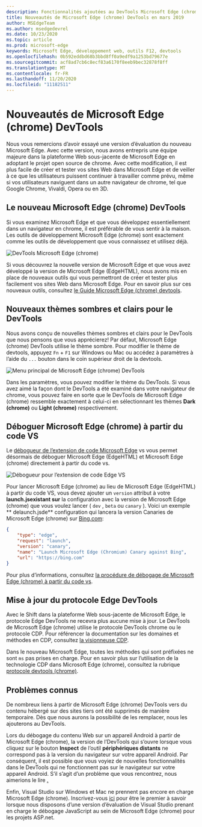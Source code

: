 ```yaml
---
description: Fonctionnalités ajoutées au DevTools Microsoft Edge (chrome) en mars 2019
title: Nouveautés de Microsoft Edge (chrome) DevTools en mars 2019
author: MSEdgeTeam
ms.author: msedgedevrel
ms.date: 10/23/2020
ms.topic: article
ms.prod: microsoft-edge
keywords: Microsoft Edge, développement web, outils F12, devtools
ms.openlocfilehash: 0b592eddbd68b3bbd8ff0a9edf9a1253bd79677e
ms.sourcegitcommit: acf8ad7cb6c8ecf83a6170f8eeb9bec32878f8ff
ms.translationtype: MT
ms.contentlocale: fr-FR
ms.lasthandoff: 11/20/2020
ms.locfileid: "11182511"
---
```

# Nouveautés de Microsoft Edge (chrome) DevTools

Nous vous remercions d’avoir essayé une version d’évaluation du nouveau Microsoft Edge. Avec cette version, nous avons entrepris une équipe majeure dans la plateforme Web sous-jacente de Microsoft Edge en adoptant le projet open source de chrome. Avec cette modification, il est plus facile de créer et tester vos sites Web dans Microsoft Edge et de veiller à ce que les utilisateurs puissent continuer à travailler comme prévu, même si vos utilisateurs naviguent dans un autre navigateur de chrome, tel que Google Chrome, Vivaldi, Opera ou en 3D.

## Le nouveau Microsoft Edge (chrome) DevTools

Si vous examinez Microsoft Edge et que vous développez essentiellement dans un navigateur en chrome, il est préférable de vous sentir à la maison. Les outils de développement Microsoft Edge (chrome) sont exactement comme les outils de développement que vous connaissez et utilisez déjà.

![DevTools Microsoft Edge (chrome)](./media/devtools.png)

Si vous découvrez la nouvelle version de Microsoft Edge et que vous avez développé la version de Microsoft Edge (EdgeHTML), nous avons mis en place de nouveaux outils qui vous permettront de créer et tester plus facilement vos sites Web dans Microsoft Edge. Pour en savoir plus sur ces nouveaux outils, consultez [le Guide Microsoft Edge (chrome) devtools](../devtools-guide-chromium.md).

## Nouveaux thèmes sombres et clairs pour le DevTools

Nous avons conçu de nouvelles thèmes sombres et clairs pour le DevTools que nous pensons que vous apprécierez! Par défaut, Microsoft Edge (chrome) DevTools utilise le thème sombre. Pour modifier le thème de devtools, appuyez `Fn`  +  `F1` sur Windows ou Mac ou accédez à paramètres à l’aide du `...` bouton dans le coin supérieur droit de la devtools.

![Menu principal de Microsoft Edge (chrome) DevTools](./media/devtools-main-menu.png)

Dans les paramètres, vous pouvez modifier le thème du DevTools. Si vous avez aimé la façon dont le DevTools a été examiné dans votre navigateur de chrome, vous pouvez faire en sorte que le DevTools de Microsoft Edge (chrome) ressemble exactement à celui-ci en sélectionnant les thèmes **Dark (chrome)** ou **Light (chrome)** respectivement. 

## Déboguer Microsoft Edge (chrome) à partir du code VS

Le [débogueur de l’extension de code Microsoft Edge](https://marketplace.visualstudio.com/items?itemName=msjsdiag.debugger-for-edge) vs vous permet désormais de déboguer Microsoft Edge (EdgeHTML) et Microsoft Edge (chrome) directement à partir du code vs.

![Débogueur pour l’extension de code Edge VS](./media/vscode-debugger.png)

Pour lancer Microsoft Edge (chrome) au lieu de Microsoft Edge (EdgeHTML) à partir du code VS, vous devez ajouter un `version` attribut à votre **launch.jsexistant sur** la configuration avec la version de Microsoft Edge (chrome) que vous voulez lancer ( `dev` , `beta` ou `canary` ). Voici un exemple ** delaunch.jsde** configuration qui lancera la version Canaries de Microsoft Edge (chrome) sur [Bing.com](https://www.bing.com/):

```json
{
    "type": "edge",
    "request": "launch",
    "version": "canary",
    "name": "Launch Microsoft Edge (Chromium) Canary against Bing",
    "url": "https://bing.com"
}
```

Pour plus d’informations, consultez [la procédure de débogage de Microsoft Edge (chrome) à partir du code vs](../visual-studio-code/debugger-for-edge.md).

## Mise à jour du protocole Edge DevTools

Avec le Shift dans la plateforme Web sous-jacente de Microsoft Edge, le protocole Edge DevTools ne recevra plus aucune mise à jour. Le DevTools de Microsoft Edge (chrome) utilise le protocole DevTools chrome ou le protocole CDP. Pour référencer la documentation sur les domaines et méthodes en CDP, consultez [la visionneuse CDP](https://chromedevtools.github.io/devtools-protocol/tot/Accessibility).

Dans le nouveau Microsoft Edge, toutes les méthodes qui sont préfixées ne sont `ms` pas prises en charge. Pour en savoir plus sur l’utilisation de la technologie CDP dans Microsoft Edge (chrome), consultez la rubrique [protocole devtools (chrome)](../devtools-protocol-chromium.md).

## Problèmes connus

De nombreux liens à partir de Microsoft Edge (chrome) DevTools vers du contenu hébergé sur des sites tiers ont été supprimés de manière temporaire. Dès que nous aurons la possibilité de les remplacer, nous les ajouterons au DevTools.


Lors du débogage du contenu Web sur un appareil Android à partir de Microsoft Edge (chrome), la version de l’DevTools qui s’ouvre lorsque vous cliquez sur le bouton **Inspect** de l’outil **périphériques distants** ne correspond pas à la version du navigateur sur votre appareil Android. Par conséquent, il est possible que vous voyiez de nouvelles fonctionnalités dans le DevTools qui ne fonctionnent pas sur le navigateur sur votre appareil Android. S’il s’agit d’un problème que vous rencontrez, nous aimerions le lire [.](../devtools-guide-chromium.md#getting-in-touch-with-the-microsoft-edge-devtools-team)

Enfin, Visual Studio sur Windows et Mac ne prennent pas encore en charge Microsoft Edge (chrome). Inscrivez-vous [ici](https://visualstudio.microsoft.com/vs/preview/) pour être le premier à savoir lorsque nous disposons d’une version d’évaluation de Visual Studio prenant en charge le débogage JavaScript au sein de Microsoft Edge (chrome) pour les projets ASP.net.  
